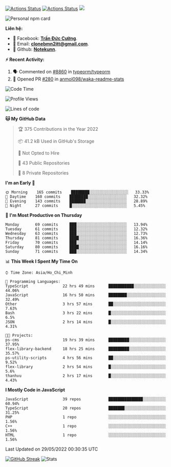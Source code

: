 [![Actions Status](https://github.com/Notekunn/Notekunn/workflows/wakatime-stats/badge.svg)](https://github.com/Notekunn/Notekunn/actions)
[![Actions Status](https://github.com/Notekunn/Notekunn/workflows/update-gh-activity/badge.svg)](https://github.com/Notekunn/Notekunn/actions)
![](https://visitor-badge.glitch.me/badge?page_id=notekunn.notekunn)

<!--![Notekunn](https://count.getloli.com/get/@notekunn)-->

<!--![Meme](https://media1.tenor.com/images/1c6140897565e34a4e98f618e220dc0d/tenor.gif)-->

![Personal npm card](https://i.imgur.com/mi8nZo1.png)

**Liên hệ:**

- 🐋 Facebook: **[Trần Đức Cường](https://www.facebook.com/ShiinDz)**.
- 🐍 Email: **[clonebmn2itt@gmail.com](mailto:clonebmn2itt@gmail.com)**.
- 🐬 Github: **[Notekunn](https://github.com/Notekunn)**.

**:zap: Recent Activity:**

<!--START_SECTION:activity-->
1. 🗣 Commented on [#8860](https://github.com/typeorm/typeorm/issues/8860) in [typeorm/typeorm](https://github.com/typeorm/typeorm)
2. 💪 Opened PR [#280](https://github.com/anmol098/waka-readme-stats/pull/280) in [anmol098/waka-readme-stats](https://github.com/anmol098/waka-readme-stats)
<!--END_SECTION:activity-->

<!--START_SECTION:waka-->
![Code Time](http://img.shields.io/badge/Code%20Time-0%20secs-blue)

![Profile Views](http://img.shields.io/badge/Profile%20Views-1-blue)

![Lines of code](https://img.shields.io/badge/From%20Hello%20World%20I%27ve%20Written-333%20Thousand%20lines%20of%20code-blue)

**🐱 My GitHub Data** 

> 🏆 375 Contributions in the Year 2022
 > 
> 📦 41.2 kB Used in GitHub's Storage 
 > 
> 🚫 Not Opted to Hire
 > 
> 📜 43 Public Repositories 
 > 
> 🔑 8 Private Repositories  
 > 
**I'm an Early 🐤** 

```text
🌞 Morning    165 commits    ████████░░░░░░░░░░░░░░░░░   33.33% 
🌆 Daytime    160 commits    ████████░░░░░░░░░░░░░░░░░   32.32% 
🌃 Evening    143 commits    ███████░░░░░░░░░░░░░░░░░░   28.89% 
🌙 Night      27 commits     █░░░░░░░░░░░░░░░░░░░░░░░░   5.45%

```
📅 **I'm Most Productive on Thursday** 

```text
Monday       69 commits     ███░░░░░░░░░░░░░░░░░░░░░░   13.94% 
Tuesday      61 commits     ███░░░░░░░░░░░░░░░░░░░░░░   12.32% 
Wednesday    63 commits     ███░░░░░░░░░░░░░░░░░░░░░░   12.73% 
Thursday     81 commits     ████░░░░░░░░░░░░░░░░░░░░░   16.36% 
Friday       70 commits     ███░░░░░░░░░░░░░░░░░░░░░░   14.14% 
Saturday     80 commits     ████░░░░░░░░░░░░░░░░░░░░░   16.16% 
Sunday       71 commits     ███░░░░░░░░░░░░░░░░░░░░░░   14.34%

```


📊 **This Week I Spent My Time On** 

```text
⌚︎ Time Zone: Asia/Ho_Chi_Minh

💬 Programming Languages: 
TypeScript               22 hrs 49 mins      ███████████░░░░░░░░░░░░░░   44.06% 
JavaScript               16 hrs 50 mins      ████████░░░░░░░░░░░░░░░░░   32.49% 
Other                    3 hrs 57 mins       ██░░░░░░░░░░░░░░░░░░░░░░░   7.63% 
Bash                     3 hrs 22 mins       █░░░░░░░░░░░░░░░░░░░░░░░░   6.5% 
JSON                     2 hrs 14 mins       █░░░░░░░░░░░░░░░░░░░░░░░░   4.31%

🐱‍💻 Projects: 
ps-cms                   19 hrs 39 mins      █████████░░░░░░░░░░░░░░░░   37.95% 
flex-library-backend     18 hrs 25 mins      █████████░░░░░░░░░░░░░░░░   35.57% 
ps-utility-scripts       4 hrs 56 mins       ██░░░░░░░░░░░░░░░░░░░░░░░   9.52% 
flex-library             2 hrs 54 mins       █░░░░░░░░░░░░░░░░░░░░░░░░   5.6% 
thanhvu                  2 hrs 17 mins       █░░░░░░░░░░░░░░░░░░░░░░░░   4.43%

```

**I Mostly Code in JavaScript** 

```text
JavaScript               39 repos            ███████████████░░░░░░░░░░   60.94% 
TypeScript               20 repos            ███████░░░░░░░░░░░░░░░░░░   31.25% 
PHP                      1 repo              ░░░░░░░░░░░░░░░░░░░░░░░░░   1.56% 
C++                      1 repo              ░░░░░░░░░░░░░░░░░░░░░░░░░   1.56% 
HTML                     1 repo              ░░░░░░░░░░░░░░░░░░░░░░░░░   1.56%

```



 Last Updated on 29/05/2022 00:30:35 UTC
<!--END_SECTION:waka-->
<!--START_SECTION:random-qoutes-->
<!--END_SECTION:random-qoutes-->

[![GitHub Streak](http://github-readme-streak-stats.herokuapp.com?user=notekunn&theme=radical&date_format=j%2Fn%5B%2FY%5D)](https://git.io/streak-stats)
![Stats](https://github-readme-stats.vercel.app/api?username=notekunn&show_icons=true&theme=radical&count_private=true)



